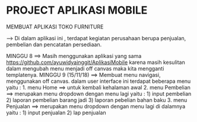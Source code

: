 # PROJECT APLIKASI MOBILE

MEMBUAT APLIKASI TOKO FURNITURE

--> Di dalam aplikasi ini , terdapat kegiatan perusahaan berupa penjualan, pembelian dan pencatatan persediaan.

MINGGU 8 ==> Masih menggunakan aplikasi yang sama https://github.com/ayuwidyainggit/AplikasiMobile karena masih kesulitan dalam mengubah menu
             menjadi off canvas maka kita mengganti templatenya.
MINGGU 9 (15/11/18) ==> Membuat menu navigasi, menggunakan off canvas.
						dalam user interface ini terdapat beberapa menu yaitu :
						1. menu Home
						   ==> untuk kembali kehalaman awal
						2. menu Pembelian
						   ==> merupakan menu dropdown dengan menu lagi yaitu :
						   1)  input pembelian
						   2) laporan pembelian barang jadi
						   3) laporan pebelian bahan baku
						3. menu Penjualan
						   ==> merupakan menu dropdown dengan menu lagi di dalamnya yaitu :
						   1) input penjualan
						   2) lap penjualan